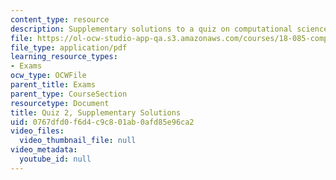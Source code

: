 ```yaml
---
content_type: resource
description: Supplementary solutions to a quiz on computational science and engineering.
file: https://ol-ocw-studio-app-qa.s3.amazonaws.com/courses/18-085-computational-science-and-engineering-i-fall-2008/0767dfd0f6d4c9c801ab0afd85e96ca2_quiz2supp.pdf
file_type: application/pdf
learning_resource_types:
- Exams
ocw_type: OCWFile
parent_title: Exams
parent_type: CourseSection
resourcetype: Document
title: Quiz 2, Supplementary Solutions
uid: 0767dfd0-f6d4-c9c8-01ab-0afd85e96ca2
video_files:
  video_thumbnail_file: null
video_metadata:
  youtube_id: null
---
```

